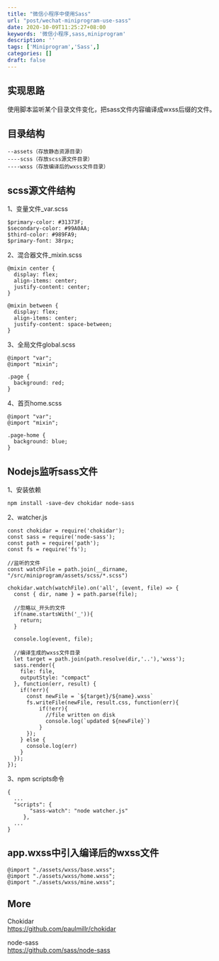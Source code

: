 ```yaml
---
title: "微信小程序中使用Sass"
url: "post/wechat-miniprogram-use-sass"
date: 2020-10-09T11:25:27+08:00
keywords: '微信小程序,sass,miniprogram'
description: ''
tags: ['Miniprogram','Sass',]
categories: []
draft: false
---
```


## 实现思路

使用脚本监听某个目录文件变化，把sass文件内容编译成wxss后缀的文件。

## 目录结构
```
--assets（存放静态资源目录）  
----scss（存放scss源文件目录）  
----wxss（存放编译后的wxss文件目录）  
```

## scss源文件结构

1、变量文件_var.scss
```
$primary-color: #31373F;
$secondary-color: #99A0AA;
$third-color: #989FA9;
$primary-font: 38rpx;
```

2、混合器文件_mixin.scss
```
@mixin center {
  display: flex;
  align-items: center;
  justify-content: center;
}

@mixin between {
  display: flex;
  align-items: center;
  justify-content: space-between;
}
```

3、全局文件global.scss
```
@import "var";
@import "mixin";

.page {
  background: red;
}
```

4、首页home.scss
```
@import "var";
@import "mixin";

.page-home {
  background: blue;
}
```

## Nodejs监听sass文件

1、安装依赖

```
npm install -save-dev chokidar node-sass
```

2、watcher.js
```
const chokidar = require('chokidar');
const sass = require('node-sass');
const path = require('path');
const fs = require('fs');

//监听的文件
const watchFile = path.join(__dirname, "/src/miniprogram/assets/scss/*.scss")

chokidar.watch(watchFile).on('all', (event, file) => {
  const { dir, name } = path.parse(file);

  //忽略以_开头的文件
  if(name.startsWith('_')){
    return;
  }

  console.log(event, file);

  //编译生成的wxss文件目录
  let target = path.join(path.resolve(dir,'..'),'wxss');
  sass.render({
    file: file,
    outputStyle: "compact"
  }, function(err, result) { 
    if(!err){
      const newFile = `${target}/${name}.wxss`
      fs.writeFile(newFile, result.css, function(err){
          if(!err){
            //file written on disk
            console.log(`updated ${newFile}`)
          }
      });
    } else {
      console.log(err)
    }
  });
});
```

3、npm scripts命令

```
{
  ...
  "scripts": {
       "sass-watch": "node watcher.js"
     },
  ...
}
```

## app.wxss中引入编译后的wxss文件

```
@import "./assets/wxss/base.wxss";
@import "./assets/wxss/home.wxss";
@import "./assets/wxss/mine.wxss";
```

## More 

Chokidar   
https://github.com/paulmillr/chokidar 

node-sass   
https://github.com/sass/node-sass 
